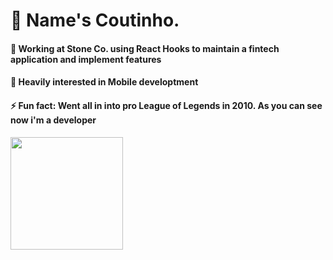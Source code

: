 # 👋 Name's Coutinho.

#### 🔭 Working at Stone Co. using React Hooks to maintain a fintech application and implement features
#### 🌱 Heavily interested in Mobile developtment
#### ⚡ Fun fact: Went all in into pro League of Legends in 2010. As you can see now i'm a developer

<div>
  <img height="180em" src="https://github-readme-stats.vercel.app/api/top-langs/?username=PandaZIM&layout=compact&langs_count=7&theme=dracula"/>
</div>